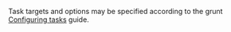 Task targets and options may be specified according to the grunt [Configuring tasks](http://gruntjs.com/configuring-tasks) guide.